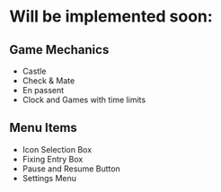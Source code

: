 # Will be implemented soon: #

## Game Mechanics ##
<ul>
	<li> Castle</li>
	<li> Check & Mate </li>
	<li>En passent</li>
	<li>Clock and Games with time limits</li>
</ul>

## Menu Items ## 
<ul>
	<li> Icon Selection Box</li>
	<li>Fixing Entry Box </li>
	<li>Pause and Resume Button</li>
	<li>Settings Menu</li>
</ul>

